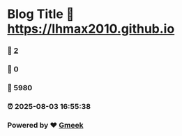 # Blog Title :link: https://lhmax2010.github.io 
### :page_facing_up: [2](https://lhmax2010.github.io/tag.html) 
### :speech_balloon: 0 
### :hibiscus: 5980 
### :alarm_clock: 2025-08-03 16:55:38 
### Powered by :heart: [Gmeek](https://github.com/Meekdai/Gmeek)
